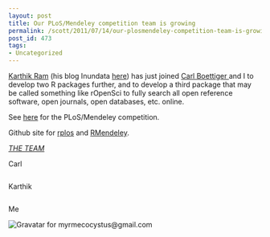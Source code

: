 ```yaml
---
layout: post
title: Our PLoS/Mendeley competition team is growing
permalink: /scott/2011/07/14/our-plosmendeley-competition-team-is-growing/index.html
post_id: 473
tags: 
- Uncategorized
---
```


<a href="http://nature.berkeley.edu/~karthik/" target="_blank">Karthik Ram</a> (his blog Inundata <a href="http://inundata.org/" target="_blank">here</a>) has just joined <a href="http://www.carlboettiger.info/" target="_blank">Carl Boettiger </a>and I to develop two R packages further, and to develop a third package that may be called something like rOpenSci to fully search all open reference software, open journals, open databases, etc. online.

See <a href="http://dev.mendeley.com/api-binary-battle" target="_blank">here</a> for the PLoS/Mendeley competition.

Github site for <a href="https://github.com/SChamberlain/rplos" target="_blank">rplos</a> and <a href="https://github.com/cboettig/RMendeley" target="_blank">RMendeley</a>.

<span style="text-decoration:underline;">*THE TEAM*</span>

Carl

<img src="https://secure.gravatar.com/avatar/9dc8783d8ff42565db30cc90e29ad01c?s=140&d=https://gs1.wac.edgecastcdn.net/80460E/assets%2Fimages%2Fgravatars%2Fgravatar-140.png" alt="" />

Karthik

<img src="https://secure.gravatar.com/avatar/b62bfec13156772ed147ca31f6807fa2?s=140&d=https://gs1.wac.edgecastcdn.net/80460E/assets%2Fimages%2Fgravatars%2Fgravatar-140.png" alt="" />

Me

<img src="http://en.gravatar.com/userimage/13225661/da9b8ad02d64fd15c28cf4397e17b369.jpeg" alt="Gravatar for myrmecocystus@gmail.com" />